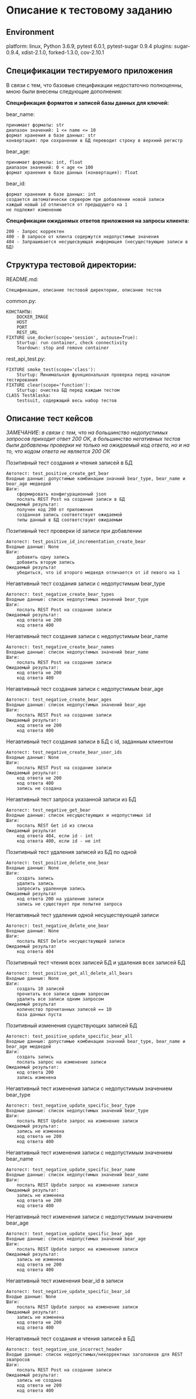 # Описание к тестовому заданию

## Environment

platform: linux, Python 3.6.9, pytest 6.0.1, pytest-sugar 0.9.4
plugins: sugar-0.9.4, xdist-2.1.0, forked-1.3.0, cov-2.10.1

## Спецификации тестируемого приложения

В связи с тем, что базовые спецификации недостаточно полноценны, мною были внесены следующие дополнения:

**Спецификация форматов и записей базы данных для ключей:**

bear_name:
    
    принимает форматы: str
    диапазон значений: 1 <= name <= 10
    формат хранения в базе данных: str
    конвертация: при сохранении в БД переводит строку в верхний регистр
    
bear_age:
    
    принимает форматы: int, float
    диапазон значений: 0 < age <= 100
    формат хранения в базе данных (конвертация): float
    
bear_id:

    формат хранения в базе данных: int
    создается автоматически сервером при добавлении новой записи
    каждый новый id отличается от предыдущего на 1
    не подлежит изменению

**Спецификации ожидаемых ответов приложения на запросы клиента:**

    200 - Запрос корректен
    400 - В запросе от клинта содержутся недопустимые значения 
    404 - Запрашивается несущесвующая информация (несуществующие записи в БД)

## Структура тестовой директории:

README.md: 

    Спецификации, описание тестовой директории, описание тестов 

common.py:

    КОНСТАНТЫ:
        DOCKER_IMAGE
        HOST
        PORT
        REST_URL
    FIXTURE use_docker(scope='session', autouse=True):
        Sturtup: run container, check connectivity
        Teardown: stop and remove container

rest_api_test.py:

    FIXTURE smoke_test(scope='class'):
        Sturtup: Минимальная функциональная проверка перед началом тестирования
    FIXTURE clear(scope='function'):
        Sturtup: очистка БД перед каждым тестом
    CLASS TestAlaska:
        testsuit, содержащий весь набор тестов

## Описание тест кейсов
_ЗАМЕЧАНИЕ: в связи с тем, что на большинство недопустимых запросов приходит ответ 200 ОК, в большинство 
негативных тестов были добавлены проверки не только на ожидаемый код ответа, но и на то, что кодом 
ответа не является 200 ОК_


Позитивный тест создания и чтения записей в БД
    
    Автотест: test_positive_create_get_bear
    Входные данные: допустимые комбинации значний bear_type, bear_name и bear_age медведей
    Шаги: 
        сформировать конфигурационный json
        послать REST Post на создание записи в БД 
    Ожидаемый результат:
        получен код 200 от приложения
        созданная запись соответствует ожидаемой 
        типы данный в БД соответствуют ожидаемым
    
Позитивный тест проверки id записи при добавлении  
    
    Автотест: test_positive_id_incrementation_create_bear
    Входные данные: None
    Шаги: 
        добавить одну запись
        добавить вторую запись
    Ожидаемый результат
        убедиться, что id второго медведя отличается от id певого на 1

Негавтивный тест создания записи с недопустимым bear_type
    
    Автотест: test_negative_create_bear_types
    Входные данные: список недопустимых значений bear_type
    Шаги: 
        послать REST Post на создание записи
    Ожидаемый результат:
        код ответа не 200
        код ответа 400

Негавтивный тест создания записи с недопустимым bear_name
    
    Автотест: test_negative_create_bear_names
    Входные данные: список недопустимых значений bear_name
    Шаги: 
        послать REST Post на создание записи
    Ожидаемый результат:
        код ответа не 200
        код ответа 400

Негавтивный тест создания записи с недопустимым bear_age
    
    Автотест: test_negative_create_bear_ages
    Входные данные: список недопустимых значений bear_age
    Шаги: 
        послать REST Post на создание записи
    Ожидаемый результат:
        код ответа не 200
        код ответа 400

Негавтивный тест создания записи в БД с id, заданным клиентом
    
    Автотест: test_negative_create_bear_user_ids
    Входные данные: None
    Шаги: 
        послать REST Post на создание записи
    Ожидаемый результат:
        код ответа не 200
        код ответа 400
        запись не создана

Негавтивный тест запроса указанной записи из БД
    
    Автотест: test_negative_get_bear
    Входные данные: список несуществующих и недопустимых id
    Шаги: 
        послать REST Get id из списка
    Ожидаемый результат
        код ответа 404, если id - int 
        код ответа 400, если id - не int

Позитивный тест удаления записей из БД по одной
    
    Автотест: test_positive_delete_one_bear
    Входные данные: None
    Шаги: 
        создать запись
        удалить запись
        запросить удаленную запись
    Ожидаемый результат
        код ответа 200 на удаление записи
        запись не существует при попытке запроса

Негавтивный тест удаления одной несуществующей записи
    
    Автотест: test_negative_delete_one_bear
    Входные данные: None
    Шаги: 
        послать REST Delete несуществующей записи
    Ожидаемый результат
        код ответа 404

Позитивный тест чтения всех записей БД и удаления всех записей БД
    
    Автотест: test_positive_get_all_delete_all_bears
    Входные данные: None
    Шаги: 
        создать 10 записей
        прочитать все записи одним запросом
        удалить все записи одним запросом
    Ожидаемый результат
        количество прочитанных записей == 10
        база данных пуста

Позитивный изменения существующих записей БД
    
    Автотест: test_positive_update_specific_bear_all
    Входные данные: допустимые комбинации значний bear_type, bear_name и bear_age медведей
    Шаги: 
        создать запись
        послать запрос на изменение записи
    Ожидаемый результат:
        код ответа 200
        запись изменена

Негавтивный тест изменения записи с недопустимым значением bear_type
    
    Автотест: test_negative_update_specific_bear_type
    Входные данные: список недопустимых значений bear_type
    Шаги: 
        послать REST Update запрос на изменение записи 
    Ожидаемый результат:
        запись не изменена
        код ответа не 200
        код ответа 400
        
Негавтивный тест изменения записи с недопустимым значением bear_name
    
    Автотест: test_negative_update_specific_bear_name
    Входные данные: список недопустимых значений bear_name
    Шаги: 
        послать REST Update запрос на изменение записи 
    Ожидаемый результат:
        запись не изменена
        код ответа не 200
        код ответа 400
    
    
Негавтивный тест изменения записи с недопустимым значением bear_age
    
    Автотест: test_negative_update_specific_bear_age
    Входные данные: список недопустимых значений bear_age
    Шаги: 
        послать REST Update запрос на изменение записи 
    Ожидаемый результат:
        запись не изменена
        код ответа не 200
        код ответа 400
    
Негавтивный тест изменения bear_id в записи
    
    Автотест: test_negative_update_specific_bear_id
    Входые данные: None
    Шаги: 
        послать REST Update запрос на изменение записи 
    Ожидаемый результат:
        запись не изменена
        код ответа не 200
        код ответа 400
    
Негавтивный тест создания и чтения записей в БД
    
    Автотест: test_negative_use_incorrect_header
    Входые данные: список недопустимых/некорректных заголовков для REST звапросов
    Шаги: 
        послать REST Post на создание записи
    Ожидаемый результат:
        запись не создана
        код ответа не 200
        код ответа 400